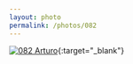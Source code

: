 ```yaml
---
layout: photo
permalink: /photos/082
---
```


[![082 Arturo](https://c2.staticflickr.com/6/5836/21637053505_bccec54a40_b.jpg)](https://www.flickr.com/photos/131440297@N08/21637053505/){:target="_blank"}
